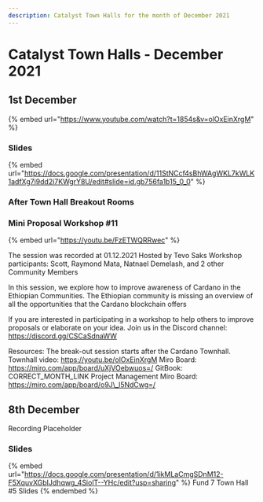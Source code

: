 ```yaml
---
description: Catalyst Town Halls for the month of December 2021
---
```


# Catalyst Town Halls - December 2021

## 1st December&#x20;

{% embed url="https://www.youtube.com/watch?t=1854s&v=olOxEinXrgM" %}

### Slides

{% embed url="https://docs.google.com/presentation/d/11StNCcf4sBhWAgWKL7kWLK1adfXg7i9dd2i7KWgrY8U/edit#slide=id.gb756fa1b15_0_0" %}

### After Town Hall Breakout Rooms

### Mini Proposal Workshop #11

{% embed url="https://youtu.be/FzETWQRRwec" %}

The session was recorded at 01.12.2021 Hosted by Tevo Saks Workshop participants: Scott, Raymond Mata, Natnael Demelash, and 2 other Community Members

In this session, we explore how to improve awareness of Cardano in the Ethiopian Communities. The Ethiopian community is missing an overview of all the opportunities that the Cardano blockchain offers

If you are interested in participating in a workshop to help others to improve proposals or elaborate on your idea. Join us in the Discord channel: https://discord.gg/CSCaSdnaWW

Resources: The break-out session starts after the Cardano Townhall. Townhall video: https://youtu.be/olOxEinXrgM Miro Board: https://miro.com/app/board/uXjVOebwuos=/ GitBook: CORRECT\_MONTH\_LINK Project Management Miro Board: https://miro.com/app/board/o9J\_l5NdCwg=/

## 8th December&#x20;

Recording Placeholder

### Slides

{% embed url="https://docs.google.com/presentation/d/1ikMLaCmgSDnM12-F5XquvXGbIJdhqwg_4SiolT--YHc/edit?usp=sharing" %}
Fund 7 Town Hall #5 Slides
{% endembed %}
